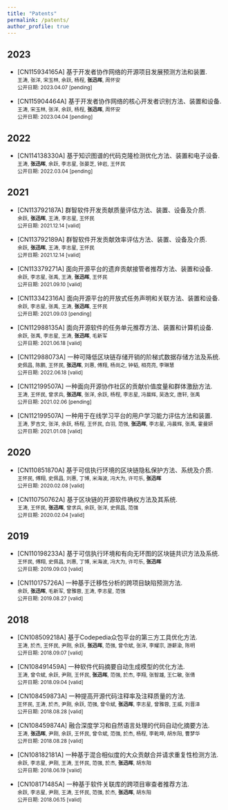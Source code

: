 ```yaml
---
title: "Patents"
permalink: /patents/
author_profile: true
---
```

## 2023
* [CN115934165A] 基于开发者协作网络的开源项目发展预测方法和装置. <br />
	<small>王涛, 张洋, 宋玉林, 余跃, 杨程, <strong>张迅晖</strong>, 周怀安 <br />
	公开日期: 2023.04.07 [pending]</small>

* [CN115904464A] 基于开发者协作网络的核心开发者识别方法、装置和设备. <br />
	<small>王涛, 宋玉林, 张洋, 余跃, 杨程, <strong>张迅晖</strong>, 周怀安 <br />
	公开日期: 2023.04.04 [pending]</small>

## 2022

* [CN114138330A] 基于知识图谱的代码克隆检测优化方法、装置和电子设备. <br />
	<small>王涛, <strong>张迅晖</strong>, 余跃, 李志星, 张晏芝, 钟岩, 王怀民 <br />
	公开日期: 2022.03.04 [pending]</small>

## 2021
* [CN113792187A] 群智软件开发贡献质量评估方法、装置、设备及介质. <br />
	<small>余跃, <strong>张迅晖</strong>, 王涛, 李志星, 王怀民 <br />
	公开日期: 2021.12.14 [valid]</small>

* [CN113792189A] 群智软件开发贡献效率评估方法、装置、设备及介质. <br />
	<small>余跃, <strong>张迅晖</strong>, 王涛, 李志星, 王怀民 <br />
	公开日期: 2021.12.14 [valid]</small>

* [CN113379271A] 面向开源平台的遗弃贡献接管者推荐方法、装置和设备. <br />
	<small>余跃, 李志星, 张禹, 王涛, <strong>张迅晖</strong>, 王怀民 <br />
	公开日期: 2021.09.10 [valid]</small>

* [CN113342316A] 面向开源平台的开放式任务声明和关联方法、装置和设备. <br />
	<small>余跃, 李志星, 张禹, 王涛, <strong>张迅晖</strong>, 王怀民 <br />
	公开日期: 2021.09.03 [pending]</small>

* [CN112988135A] 面向开源软件的任务单元推荐方法、装置和计算机设备. <br />
	<small>余跃, 张禹, 李志星, 王涛, <strong>张迅晖</strong>, 毛新军 <br />
	公开日期: 2021.06.18 [valid]</small>

* [CN112988073A] 一种可降低区块链存储开销的阶梯式数据存储方法及系统. <br />
	<small>史佩昌, 陈鹏, 王怀民, <strong>张迅晖</strong>, 刘惠, 傅翔, 杨尚之, 钟韬, 相亮亮, 李琳慧 <br />
	公开日期: 2022.06.18 [valid]</small>

* [CN112199507A] 一种面向开源协作社区的贡献价值度量和群体激励方法. <br />
	<small>王涛, 王怀民, 曾求兵, <strong>张迅晖</strong>, 张洋, 余跃, 杨程, 李志星, 冯晨辉, 吴逸文, 唐轩, 张禹 <br />
	公开日期: 2021.02.06 [pending]</small>

* [CN112199507A] 一种用于在线学习平台的用户学习能力评估方法和装置. <br />
	<small>王涛, 罗吉文, 张洋, 余跃, 杨程, 王怀民, 白羽, 范强, <strong>张迅晖</strong>, 李志星, 冯晨辉, 张禹, 霍曼妍 <br />
	公开日期: 2021.01.08 [valid]</small>

## 2020
* [CN110851870A] 基于可信执行环境的区块链隐私保护方法、系统及介质. <br />
	<small>王怀民, 傅翔, 史佩昌, 刘惠, 丁博, 米海波, 冯大为, 许可乐, <strong>张迅晖</strong> <br />
	公开日期: 2020.02.08 [valid]</small>

* [CN110750762A] 基于区块链的开源软件确权方法及其系统. <br />
	<small>王涛, 王怀民, <strong>张迅晖</strong>, 曾求兵, 余跃, 张洋, 史佩昌, 范强 <br />
	公开日期: 2020.02.04 [valid]</small>

## 2019
* [CN110198233A] 基于可信执行环境和有向无环图的区块链共识方法及系统. <br />
	<small>王怀民, 傅翔, 史佩昌, 刘惠, 丁博, 米海波, 冯大为, 许可乐, <strong>张迅晖</strong> <br />
	公开日期: 2019.09.03 [valid]</small>

* [CN110175726A] 一种基于迁移性分析的跨项目缺陷预测方法. <br />
	<small>余跃, <strong>张迅晖</strong>, 毛新军, 曾雅蓉, 王涛, 李志星, 范强 <br />
	公开日期: 2019.08.27 [valid]</small>

## 2018
* [CN108509218A] 基于Codepedia众包平台的第三方工具优化方法. <br />
	<small>王涛, 於杰, 王怀民, 尹刚, 余跃, <strong>张迅晖</strong>, 范强, 曾令斌, 张洋, 李耀宗, 游薪渝, 陈明 <br />
	公开日期: 2018.09.07 [valid]</small>

* [CN108491459A] 一种软件代码摘要自动生成模型的优化方法. <br />
	<small>王涛, 曾令斌, 余跃, 尹刚, 王怀民, <strong>张迅晖</strong>, 范强, 於杰, 李翔, 张智雄, 王仁敏, 张倩 <br />
	公开日期: 2018.09.04 [valid]</small>

* [CN108459873A] 一种提高开源代码注释率及注释质量的方法. <br />
	<small>王怀民, 王涛, 於杰, 尹刚, 余跃, 范强, 曾令斌, <strong>张迅晖</strong>, 李志星, 曾雅蓉, 王威, 刘晋泽 <br />
	公开日期: 2018.08.28 [valid]</small>

* [CN108459874A] 融合深度学习和自然语言处理的代码自动化摘要方法. <br />
	<small>王涛, <strong>张迅晖</strong>, 尹刚, 余跃, 王怀民, 曾令斌, 范强, 於杰, 杨程, 李乾坤, 胡东阳, 曹梦华 <br />
	公开日期: 2018.08.28 [valid]</small>

* [CN108182181A] 一种基于混合相似度的大众贡献合并请求重复性检测方法. <br />
	<small>余跃, 李志星, 尹刚, 王涛, 王怀民, 范强, 於杰, <strong>张迅晖</strong>, 胡东阳 <br />
	公开日期: 2018.06.19 [valid]</small>

* [CN108171485A] 一种基于软件关联库的跨项目审查者推荐方法. <br />
	<small>余跃, 李志星, 尹刚, 王涛, 王怀民, 范强, 於杰, <strong>张迅晖</strong>, 胡东阳 <br />
	公开日期: 2018.06.15 [valid]</small>
